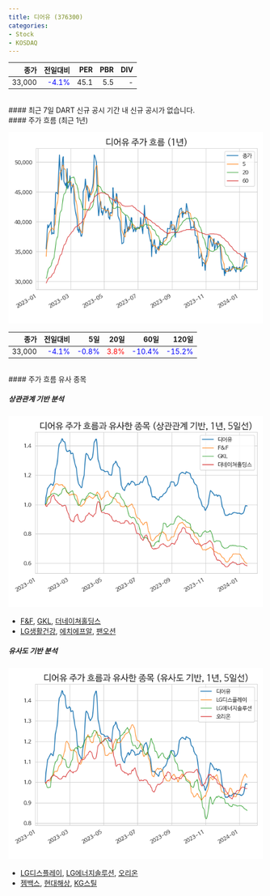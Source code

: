 ```yaml
---
title: 디어유 (376300)
categories:
- Stock
- KOSDAQ
---
```


|**종가**|**전일대비**|**PER**|**PBR**|**DIV**|
|---:|-------:|--:|--:|--:|
|33,000|<span style="color: blue">-4.1%</span>|45.1|5.5|-|

<!-- more -->

<br>
#### 최근 7일 DART 신규 공시
기간 내 신규 공시가 없습니다.

<br>
#### 주가 흐름 (최근 1년)

![376300](/assets/images/stock/376300.png)

|**종가**|**전일대비**|**5일**|**20일**|**60일**|**120일**|
|---:|-------:|--:|---:|---:|----:|
|33,000|<span style="color: blue">-4.1%</span>|<span style="color: blue">-0.8%</span>|<span style="color: red">3.8%</span>|<span style="color: blue">-10.4%</span>|<span style="color: blue">-15.2%</span>|

<br>
#### 주가 흐름 유사 종목

##### 상관관계 기반 분석

![376300](/assets/images/stock/376300_corr.png)
- [F&F](/383220/), [GKL](/114090/), [더네이쳐홀딩스](/298540/)
- [LG생활건강](/051900/), [에치에프알](/230240/), [팬오션](/028670/)

##### 유사도 기반 분석

![376300](/assets/images/stock/376300_sim.png)
- [LG디스플레이](/034220/), [LG에너지솔루션](/373220/), [오리온](/271560/)
- [젬백스](/082270/), [현대해상](/001450/), [KG스틸](/016380/)